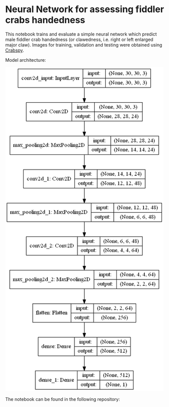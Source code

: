 # Neural Network for assessing fiddler crabs handedness

This notebook trains and evaluate a simple neural network which predict male fiddler crab handedness (or clawedness, i.e. right or left enlarged major claw). Images for training, validation and testing were obtained using [Crabspy](https://github.com/CexyNature/Crabspy).

Model architecture:

![](model_img.png)

The notebook can be found in the following repository: []()
